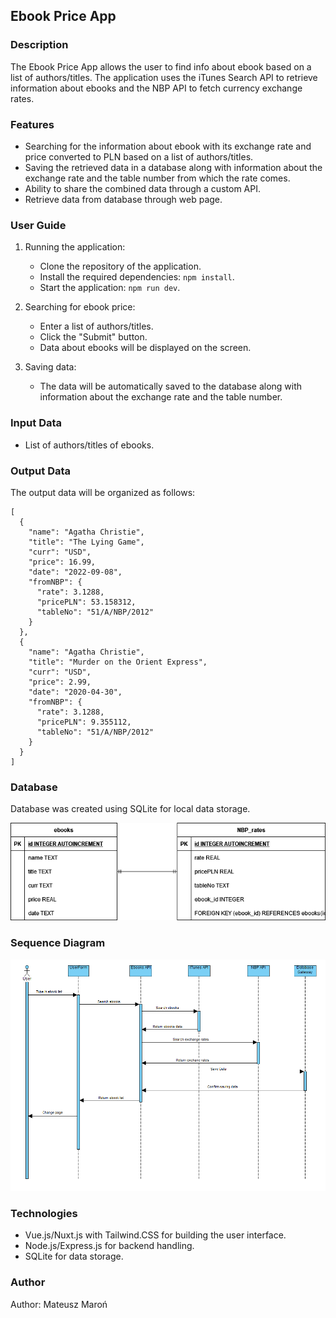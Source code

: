 ## Ebook Price App

### Description

The Ebook Price App allows the user to find info about ebook based on a list of authors/titles. The application uses the iTunes Search API to retrieve information about ebooks and the NBP API to fetch currency exchange rates.

### Features

- Searching for the information about ebook with its exchange rate and price converted to PLN based on a list of authors/titles.
- Saving the retrieved data in a database along with information about the exchange rate and the table number from which the rate comes.
- Ability to share the combined data through a custom API.
- Retrieve data from database through web page.

### User Guide

1. Running the application:
   - Clone the repository of the application.
   - Install the required dependencies: `npm install`.
   - Start the application: `npm run dev`.

2. Searching for ebook price:
   - Enter a list of authors/titles.
   - Click the "Submit" button.
   - Data about ebooks will be displayed on the screen.

3. Saving data:
   - The data will be automatically saved to the database along with information about the exchange rate and the table number.

### Input Data

- List of authors/titles of ebooks.

### Output Data

The output data will be organized as follows:
```
[
  {
    "name": "Agatha Christie",
    "title": "The Lying Game",
    "curr": "USD",
    "price": 16.99,
    "date": "2022-09-08",
    "fromNBP": {
      "rate": 3.1288,
      "pricePLN": 53.158312,
      "tableNo": "51/A/NBP/2012"
    }
  },
  {
    "name": "Agatha Christie",
    "title": "Murder on the Orient Express",
    "curr": "USD",
    "price": 2.99,
    "date": "2020-04-30",
    "fromNBP": {
      "rate": 3.1288,
      "pricePLN": 9.355112,
      "tableNo": "51/A/NBP/2012"
    }
  }
]

```
### Database

Database was created using SQLite for local data storage.

![ERD Diagram](documentation/diagram_erd.png)
### Sequence Diagram

![Sequence Diagram](documentation/sequence_diagram.png)

### Technologies

- Vue.js/Nuxt.js with Tailwind.CSS for building the user interface.
- Node.js/Express.js for backend handling.
- SQLite for data storage.

### Author

Author: Mateusz Maroń